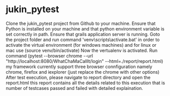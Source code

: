 # jukin_pytest
Clone the jukin_pytest project from Github to your machine.
Ensure that Python is installed on your machine and that python environment variable is set correctly in path.
Ensure that grails application server is running.
Goto the project folder and run command 'venv\scripts\activate.bat' in order to activate the virtual environment (for windows machines) and for linux or mac use (source venv/bin/activate)
Now the vertualenv is activated. Run command (pytest --browser chrome --url "http://localhost:8080/WhatChaMaCallIt/login"  --html=./report/report.html)
my framework currently support three browser connfiguration namely chrome, firefox and iexplorer (just replace the chrome with other options)
After test execution, please navigate to report directory and open the report.html
this report contains all the details related to this execution that is number of testcases passed and failed with detailed explaination.
